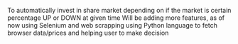 To automatically invest in share market depending on if the market is certain percentage UP or DOWN at given time
Will be adding more features, as of now using Selenium and web scrapping using Python language to fetch browser data/prices and helping user to make decision
